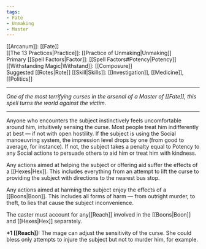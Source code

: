 ```yaml
---
tags:
- Fate
- Unmaking
- Master
---
```


[[Arcanum]]: [[Fate]]\
[[The 13 Practices|Practice]]: [[Practice of Unmaking|Unmaking]]\
Primary [[Spell Factors|Factor]]: [[Spell Factors#Potency|Potency]]\
[[Withstanding Magic|Withstand]]: [[Composure]]\
Suggested [[Rotes|Rote]] [[Skill|Skills]]: [[Investigation]], [[Medicine]], [[Politics]]

---

_One of the most terrifying curses in the arsenal of a Master of [[Fate]], this spell turns the world against the victim._

---

Anyone who encounters the subject instinctively feels uncomfortable around him, intuitively sensing the curse. Most people treat him indifferently at best — if not with open hostility. If the subject is using the Social manoeuvring system, the impression level drops by one (from good to average, for instance). If not, the subject takes a penalty equal to Potency to any Social actions to persuade others to aid him or treat him with kindness.

Any actions aimed at helping the subject or offering aid suffer the effects of a [[Hexes|Hex]]. This includes everything from an attempt to lift the curse to providing the subject with directions to the nearest bus stop.

Any actions aimed at harming the subject enjoy the effects of a [[Boons|Boon]]. This includes all forms of harm — from outright murder, to theft, to lies that cause the subject inconvenience.

The caster must account for any[[Reach]] involved in the [[Boons|Boon]] and [[Hexes|Hex]] separately.

**+1 [[Reach]]:** The mage can adjust the sensitivity of the curse. She could bless only attempts to injure the subject but not to murder him, for example.